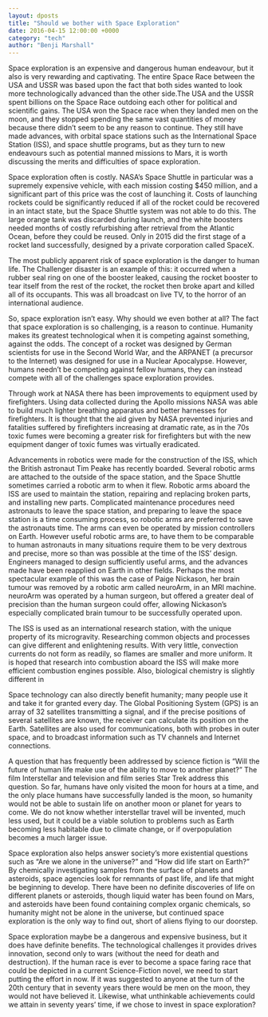 ```yaml
---
layout: dposts
title: "Should we bother with Space Exploration"
date: 2016-04-15 12:00:00 +0000
category: "tech"
author: "Benji Marshall"
---
```

Space exploration is an expensive and dangerous human endeavour, but it also is very rewarding and captivating. The entire Space Race between the USA and USSR was based upon the fact that both sides wanted to look more technologically advanced than the other side.The USA and the USSR spent billions on the Space Race outdoing each other for political and scientific gains. The USA won the Space race when they landed men on the moon, and they stopped spending the same vast quantities of money because there didn’t seem to be any reason to continue. They still have made advances, with orbital space stations such as the International Space Station (ISS), and space shuttle programs, but as they turn to new endeavours such as potential manned missions to Mars, it is worth discussing the merits and difficulties of space exploration.

Space exploration often is costly. NASA’s Space Shuttle in particular was a supremely expensive vehicle, with each mission costing $450 million, and a significant part of this price was the cost of launching it. Costs of launching rockets could be significantly reduced if all of the rocket could be recovered in an intact state, but the Space Shuttle system was not able to do this. The large orange tank was discarded during launch, and the white boosters needed months of costly refurbishing after retrieval from the Atlantic Ocean, before they could be reused. Only in 2015 did the first stage of a rocket land successfully, designed by a private corporation called SpaceX. 

The most publicly apparent risk of space exploration is the danger to human life. The Challenger disaster is an example of this: it occurred when a rubber seal ring on one of the booster leaked, causing the rocket booster to tear itself from the rest of the rocket, the rocket then broke apart and killed all of its occupants. This was all broadcast on live TV, to the horror of an international audience. 

So, space exploration isn’t easy. Why should we even bother at all? The fact that space exploration is so challenging, is a reason to continue. Humanity makes its greatest technological when it is competing against something, against the odds. The concept of a rocket was designed by German scientists for use in the Second World War, and the ARPANET (a precursor to the Internet) was designed for use in a Nuclear Apocalypse. However, humans needn’t be competing against fellow humans, they can instead compete with all of the challenges space exploration provides.

Through work at NASA there has been improvements to equipment used by firefighters. Using data collected during the Apollo missions NASA was able to build much lighter breathing apparatus and better harnesses for firefighters. It is thought that the aid given by NASA prevented injuries and fatalities suffered by firefighters increasing at dramatic rate, as in the 70s toxic fumes were becoming a greater risk for firefighters but with the new equipment danger of toxic fumes was virtually eradicated.

Advancements in robotics were made for the construction of the ISS, which the British astronaut Tim Peake has recently boarded. Several robotic arms are attached to the outside of the space station, and the Space Shuttle sometimes carried a robotic arm to when it flew. Robotic arms aboard the ISS are used to maintain the station, repairing and replacing broken parts, and installing new parts. Complicated maintenance procedures need astronauts to leave the space station, and preparing to leave the space station is a time consuming process, so robotic arms are preferred to save the astronauts time. The arms can even be operated by mission controllers on Earth. However useful robotic arms are, to have them to be comparable to human astronauts in many situations require them to be very dextrous and precise, more so than was possible at the time of the ISS’ design. Engineers managed to design sufficiently useful arms, and the advances made have been reapplied on Earth in other fields. Perhaps the most spectacular example of this was the case of Paige Nickason, her brain tumour was removed by a robotic arm called neuroArm, in an MRI machine. neuroArm was operated by a human surgeon, but offered a greater deal of precision than the human surgeon could offer, allowing Nickason’s especially complicated brain tumour to be successfully operated upon.

The ISS is used as an international research station, with the unique property of its microgravity. Researching common objects and processes can give different and enlightening results. With very little, convection currents do not form as readily, so flames are smaller and more uniform. It is hoped that research into combustion aboard the ISS will make more efficient combustion engines possible. Also, biological chemistry is slightly different in 

Space technology can also directly benefit humanity; many people use it and take it for granted every day. The Global Positioning System (GPS) is an array of 32 satellites transmitting a signal, and if the precise positions of several satellites are known, the receiver can calculate its position on the Earth. Satellites are also used for communications, both with probes in outer space, and to broadcast information such as TV channels and Internet connections.

A question that has frequently been addressed by science fiction is “Will the future of human life make use of the ability to move to another planet?” The film Interstellar and television and film series Star Trek address this question. So far, humans have only visited the moon for hours at a time, and the only place humans have successfully landed is the moon, so humanity would not be able to sustain life on another moon or planet for years to come. We do not know whether interstellar travel will be invented, much less used, but it could be a viable solution to problems such as Earth becoming less habitable due to climate change, or if overpopulation becomes a much larger issue.

Space exploration also helps answer society’s more existential questions such as “Are we alone in the universe?” and “How did life start on Earth?” By chemically investigating samples from the surface of planets and asteroids, space agencies look for remnants of past life, and life that might be beginning to develop. There have been no definite discoveries of life on different planets or asteroids, though liquid water has been found on Mars, and asteroids have been found containing complex organic chemicals, so humanity might not be alone in the universe, but continued space exploration is the only way to find out, short of aliens flying to our doorstep.

Space exploration maybe be a dangerous and expensive business, but it does have definite benefits. The technological challenges it provides drives innovation, second only to wars (without the need for death and destruction). If the human race is ever to become a space faring race that could be depicted in a current Science-Fiction novel, we need to start putting the effort in now. If it was suggested to anyone at the turn of the 20th century that in seventy years there would be men on the moon, they would not have believed it. Likewise, what unthinkable achievements could we attain in seventy years’ time, if we chose to invest in space exploration?
